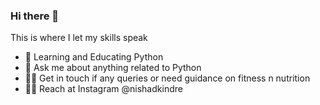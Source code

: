 ### Hi there 👋
This is where I let my skills speak

- 🌱 Learning and Educating Python 
- 💬 Ask me about anything related to Python
- 🏋️‍♀️ Get in touch if any queries or need guidance on fitness n nutrition
- 🙋‍♂️ Reach at Instagram @nishadkindre
<!--
**nishadkindre/nishadkindre** is a ✨ _special_ ✨ repository because its `README.md` (this file) appears on your GitHub profile.

Here are some ideas to get you started:

- 🔭 I’m currently working on something 
- 🌱 I’m currently learning Python
- 👯 I’m looking to collaborate on ...
- 🤔 I’m looking for help with ...
- 💬 Ask me about anything related to 
- 📫 How to reach me: 
- ⚡ Fun fact: 
-->
